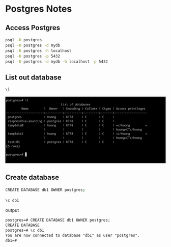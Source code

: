 # Postgres Notes

## Access Postgres

```bash
psql -U postgres
psql -U postgres -d mydb
psql -U postgres -h localhost
psql -U postgres -p 5432
psql -U postgres -d mydb -h localhost -p 5432
```

## List out database

```bash
\l
```

![alt text](image.png)

## Create database

```bash
CREATE DATABASE db1 OWNER postgres;

\c db1
```

output

```
postgres=# CREATE DATABASE db1 OWNER postgres;
CREATE DATABASE
postgres=# \c db1
You are now connected to database "db1" as user "postgres".
db1=#
```